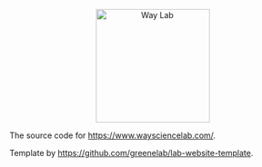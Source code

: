 <p align="center">
<img height="200" src="https://raw.githubusercontent.com/WayScience/waysciencelab.com/main/favicons/share-thumbnail.jpg" alt="Way Lab">
</p>

The source code for https://www.waysciencelab.com/.

Template by https://github.com/greenelab/lab-website-template.

